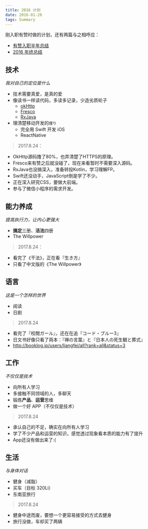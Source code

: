 ```yaml
---
title: 2016 计划
date: 2016-01-26
tags: Summary
---
```


刚入职有赞时做的计划，还有两篇与之相呼应：
* [有赞入职半年总结](http://www.liangfei.me/2016/07/28/summary-of-leaving-alibaba-for-halp-year/)
* [2016 年终总结](http://www.liangfei.me/2017/02/15/summary-of-year-2016/)

<!-- more -->

技术
---
_我对自己的定位是什么_

* 技术需要真爱，是真的爱
* 像读书一样读代码，多读多记录，少造劣质轮子
    * [okHttp](https://github.com/square/okhttp)
    * [Fresco](https://github.com/facebook/fresco)
    * [RxJava](https://github.com/ReactiveX/RxJava)
* 理清楚移动开发的`理り`
    * 完全用 Swift 开发 iOS
    * ReactNative

> 2017.8.24：
* OkHttp源码撸了80%，也弄清楚了HTTPS的原理。
* Fresco来有赞之后就没碰了，现在来看暂时不需要深入源码。
* RxJava也没搞深入，准备转投Kotlin，学习理解FP。
* Swift还没动手，JavaScript倒是学了不少。
* 正在深入研究CSS，要做大前端。
* 参与了微信小程序的需求开发。

能力养成
---
_提高执行力，让内心更强大_

* **搞定**三册、**活法**四册
* The Willpower

> 2017.8.24：
* 看完了《干法》，正在看『生き方』
* 只看了中文版的《The Willpower》

语言
---
_这是一个怎样的世界_

* 阅读
* 日剧

> 2017.8.24
* 看完了『校閲ガール』，还在在追『コード・ブルー3』
* 日文书好像只看了両本：『禅の言葉』と『日本人の死生観と葬式』
* http://booklog.jp/users/liangfei/all?rank=all&status=3

工作
---
_不仅仅是技术_

* 向所有人学习
* 多接触不同领域的人，多聊天
* 锻炼**产品**、**运营**思维
* 做一个好 APP（不仅仅是技术）

> 2017.8.24
* 承认自己的不足，确实在向所有人学习
* 学了不少产品和运营的知识，感觉透过现象看本质的能力有了提升
* App还没有做出来了:(

生活
---
_与身体对话_

* 健身（减脂）
* 买车（目标 320Li）
* 东南亚旅行

> 2017.8.24
* 健身中途而废，要想一个更容易接受的方式去健身
* 旅行没做，车却买了两辆
